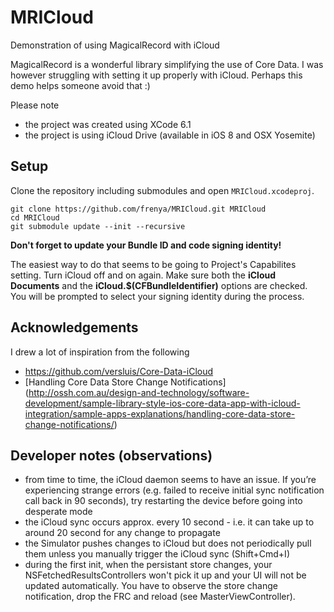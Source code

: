 # MRICloud
Demonstration of using MagicalRecord with iCloud

MagicalRecord is a wonderful library simplifying the use of Core Data. 
I was however struggling with setting it up properly with iCloud.
Perhaps this demo helps someone avoid that :)

Please note
- the project was created using XCode 6.1
- the project is using iCloud Drive (available in iOS 8 and OSX Yosemite)

## Setup

Clone the repository including submodules and open `MRICloud.xcodeproj`.

    git clone https://github.com/frenya/MRICloud.git MRICloud
    cd MRICloud
    git submodule update --init --recursive

**Don't forget to update your Bundle ID and code signing identity!**

The easiest way to do that seems to be going to Project's Capabilites setting. Turn iCloud off and on again. 
Make sure both the **iCloud Documents** and the **iCloud.$(CFBundleIdentifier)** options are checked.
You will be prompted to select your signing identity during the process.

## Acknowledgements

I drew a lot of inspiration from the following
- https://github.com/versluis/Core-Data-iCloud
- [Handling Core Data Store Change Notifications] (http://ossh.com.au/design-and-technology/software-development/sample-library-style-ios-core-data-app-with-icloud-integration/sample-apps-explanations/handling-core-data-store-change-notifications/)

## Developer notes (observations)
- from time to time, the iCloud daemon seems to have an issue. 
  If you’re experiencing strange errors (e.g. failed to receive 
  initial sync notification call back in 90 seconds), try restarting 
  the device before going into desperate mode
- the iCloud sync occurs approx. every 10 second - i.e. 
  it can take up to around 20 second for any change to propagate
- the Simulator pushes changes to iCloud but does not periodically pull
  them unless you manually trigger the iCloud sync (Shift+Cmd+I)
- during the first init, when the persistant store changes, 
  your NSFetchedResultsControllers won't pick it up and your UI 
  will not be updated automatically. You have to observe the store
  change notification, drop the FRC and reload (see MasterViewController).
